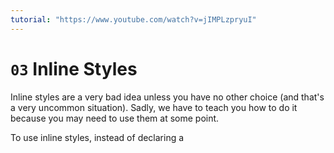 ```yaml
---
tutorial: "https://www.youtube.com/watch?v=jIMPLzpryuI"
---
```


# `03` Inline Styles

Inline styles are a very bad idea unless you have no other choice (and that's a very uncommon situation). Sadly, we have to teach you how to do it because you may need to use them at some point.

To use inline styles, instead of declaring a <style> tag in the header of the document, you have to set the "style" attribute of any element with the CSS code you need to apply to that specific element.

For example:

```html
<a href="google.com" style="color: red; font-size: 14px;">Go to google</a>
```

Will set the color of that specific link to red and the font-size to 14px

*You can append as many CSS rules as you want, within the same line, separated by semi-colon.*

## 📝 Instructions:

1. Set an inline style to change the background color of the table to green. For this exercise, do NOT use styles.css :(


### 💡 Hint:

- How to use the background-color: http://lmgtfy.com/?q=css+inline+style

